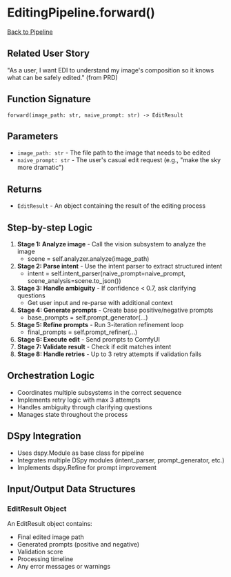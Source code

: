 # EditingPipeline.forward()

[Back to Pipeline](../orchestration_pipeline.md)

## Related User Story
"As a user, I want EDI to understand my image's composition so it knows what can be safely edited." (from PRD)

## Function Signature
`forward(image_path: str, naive_prompt: str) -> EditResult`

## Parameters
- `image_path: str` - The file path to the image that needs to be edited
- `naive_prompt: str` - The user's casual edit request (e.g., "make the sky more dramatic")

## Returns
- `EditResult` - An object containing the result of the editing process

## Step-by-step Logic
1. **Stage 1: Analyze image** - Call the vision subsystem to analyze the image
   - scene = self.analyzer.analyze(image_path)
2. **Stage 2: Parse intent** - Use the intent parser to extract structured intent
   - intent = self.intent_parser(naive_prompt=naive_prompt, scene_analysis=scene.to_json())
3. **Stage 3: Handle ambiguity** - If confidence < 0.7, ask clarifying questions
   - Get user input and re-parse with additional context
4. **Stage 4: Generate prompts** - Create base positive/negative prompts
   - base_prompts = self.prompt_generator(...)
5. **Stage 5: Refine prompts** - Run 3-iteration refinement loop
   - final_prompts = self.prompt_refiner(...)
6. **Stage 6: Execute edit** - Send prompts to ComfyUI
7. **Stage 7: Validate result** - Check if edit matches intent
8. **Stage 8: Handle retries** - Up to 3 retry attempts if validation fails

## Orchestration Logic
- Coordinates multiple subsystems in the correct sequence
- Implements retry logic with max 3 attempts
- Handles ambiguity through clarifying questions
- Manages state throughout the process

## DSpy Integration
- Uses dspy.Module as base class for pipeline
- Integrates multiple DSpy modules (intent_parser, prompt_generator, etc.)
- Implements dspy.Refine for prompt improvement

## Input/Output Data Structures
### EditResult Object
An EditResult object contains:
- Final edited image path
- Generated prompts (positive and negative)
- Validation score
- Processing timeline
- Any error messages or warnings